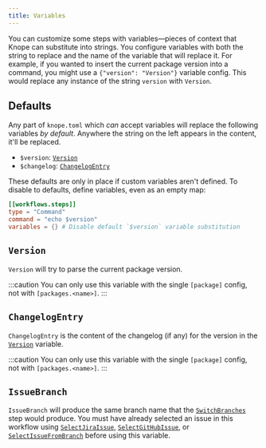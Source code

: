 ```yaml
---
title: Variables
---
```


You can customize some steps with variables—pieces of context that Knope can substitute into strings.
You configure variables with both the string to replace and the name of the variable that
will replace it. For example, if you wanted to insert the current package
version into a command, you might use a `{"version": "Version"}` variable config. This would replace any instance
of the string `version` with `Version`.

## Defaults

Any part of `knope.toml` which _can_ accept variables will replace the following variables _by default_.
Anywhere the string on the left appears in the content, it'll be replaced.

- `$version`: [`Version`](#version)
- `$changelog`: [`ChangelogEntry`](#changelogentry)

These defaults are only in place if custom variables aren't defined. To disable to defaults, define variables, even
as an empty map:

```toml
[[workflows.steps]]
type = "Command"
command = "echo $version"
variables = {} # Disable default `$version` variable substitution
```

## `Version`

`Version` will try to parse the current package version.

:::caution
You can only use this variable with the single `[package]` config, not with `[packages.<name>]`.
:::

## `ChangelogEntry`

`ChangelogEntry` is the content of the changelog (if any) for the version in the [`Version`](#version) variable.

:::caution
You can only use this variable with the single `[package]` config, not with `[packages.<name>]`.
:::

## `IssueBranch`

`IssueBranch` will produce the same branch name that the [`SwitchBranches`] step would produce. You must have already
selected an issue in this workflow using [`SelectJiraIssue`], [`SelectGitHubIssue`], or [`SelectIssueFromBranch`] before
using this variable.

[`SwitchBranches`]: /reference/config-file/steps/switch-branches
[`SelectJiraIssue`]: /reference/config-file/steps/select-jira-issue
[`SelectGitHubIssue`]: /reference/config-file/steps/select-github-issue
[`SelectIssueFromBranch`]: /reference/config-file/steps/select-issue-from-branch
